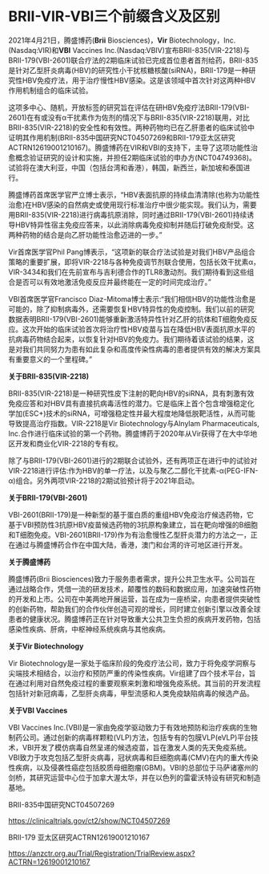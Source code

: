 # BRII-VIR-VBI三个前缀含义及区别
2021年4月21日，腾盛博药(**Brii** Biosciences)，**Vir** Biotechnology，Inc.(Nasdaq:VIR)和**VBI** Vaccines Inc.(Nasdaq:VBIV)宣布BRII-835(VIR-2218)与BRII-179(VBI-2601)联合疗法的2期临床试验已完成首位患者首剂给药，BRII-835是针对乙型肝炎病毒(HBV)的研究性小干扰核糖核酸(siRNA)，BRII-179是一种研究性HBV免疫疗法，用于治疗慢性HBV感染。这是该领域中首次针对这两种HBV作用机制组合的临床试验。

这项多中心、随机，开放标签的研究旨在评估在研HBV免疫疗法BRII-179(VBI-2601)在有或没有α干扰素作为佐剂的情况下与BRII-835(VIR-2218)联用，对比BRII-835(VIR-2218)的安全性和有效性。两种药物均已在乙肝患者的临床试验中证明其作用机制(BRII-835中国研究NCT04507269和BRII-179亚太区研究ACTRN12619001210167)。腾盛博药在VIR和VBI的支持下，主导了这项功能性治愈概念验证研究的设计和实施，并担任2期临床试验的申办方(NCT04749368)。试验将在澳大利亚，中国（包括台湾和香港），韩国，新西兰，新加坡和泰国进行。

腾盛博药首席医学官严立博士表示，“HBV表面抗原的持续血清清除(也称为功能性治愈)在HBV感染的自然病史或使用现行标准治疗中很少能实现。我们认为，需要用BRII-835(VIR-2218)进行病毒抗原消除，同时通过BRII-179(VBI-2601)持续诱导HBV特异性宿主免疫应答来，以此消除病毒免疫抑制并随后打破免疫耐受。这两种药物的结合是向乙肝功能性治愈迈进的一步。”

Vir首席医学官Phil Pang博表示，“这项新的联合疗法试验是对我们HBV产品组合策略的重要扩展，即将VIR-2218与各种免疫调节剂联合使用，包括长效干扰素α，VIR-3434和我们在先前宣布与吉利德合作的TLR8激动剂。我们期待看到这些组合是否可以有效地激活免疫反应并最终能在一定的时间完成治疗。”

VBI首席医学官Francisco Diaz-Mitoma博士表示:“我们相信HBV的功能性治愈是可能的，除了抑制病毒外，还需要恢复HBV特异性的免疫控制。我们以前的研究数据表明BRII-179(VBI-2601)能够重新激活特异性针对乙肝的抗体和T细胞免疫反应。这次开始的临床试验首次将治疗性HBV疫苗与旨在降低HBV表面抗原水平的抗病毒药物结合起来，以恢复针对HBV的免疫力。我们期待着该试验的结果，这是对我们共同努力为患有如此复杂和高度传染性病毒的患者提供有效的解决方案具有重要意义的一个里程碑。”

**关于BRII-835(VIR-2218)**

BRII-835(VIR-2218)是一种研究性皮下注射的靶向HBV的siRNA，具有刺激有效免疫应答和对HBV具有直接抗病毒活性的潜力。它是临床上首个包含增强稳定化学加(ESC+)技术的siRNA，可增强稳定性并最大程度地降低脱靶活性，从而可能导致提高治疗指数。VIR-2218是Vir Biotechnology与Alnylam Pharmaceuticals, Inc.合作进行临床试验的第一个药物。腾盛博药于2020年从Vir获得了在大中华地区开发和商业化VIR-2218的专有权。

除了与BRII-179(VBI-2601)进行的2期联合试验外，还有两项正在进行中的试验对VIR-2218进行评估:作为HBV的单一疗法，以及与聚乙二醇化干扰素-α(PEG-IFN-α)组合。另外两项VIR-2218的2期试验预计将于2021年启动。

**关于BRII-179(VBI-2601)**

VBI-2601(BRII-179)是一种新型的基于蛋白质的重组HBV免疫治疗候选药物，它基于VBI预防性3抗原HBV疫苗候选药物的3抗原构象建立，旨在靶向增强的B细胞和T细胞免疫。VBI-2601(BRII-179)作为有治愈慢性乙型肝炎潜力的方法之一，正在通过与腾盛博药合作在中国大陆，香港，澳门和台湾的许可地区进行开发。

**关于腾盛博药**

腾盛博药(Brii Biosciences)致力于服务患者需求，提升公共卫生水平。公司旨在通过战略合作，凭借一流的研发技术，颠覆性的数码和数据应用，加速突破性药物的开发和上市。公司在中美两地开展运营，旨在成为一座桥梁，向患者提供突破性的创新药物，帮助我们的合作伙伴创造可观的增长，同时建立创新引擎以改善全球患者的健康状况。腾盛博药正在针对导致重大公共卫生负担的疾病开发药物，包括感染性疾病、肝病，中枢神经系统疾病与其他疾病。

**关于Vir Biotechnology**

Vir Biotechnology是一家处于临床阶段的免疫疗法公司，致力于将免疫学洞察与尖端技术相结合，以治疗和预防严重的传染性疾病。Vir组建了四个技术平台，旨在通过利用对自然免疫过程的重要观察来刺激和增强免疫系统。其当前的开发流程包括针对新冠病毒，乙型肝炎病毒，甲型流感和人类免疫缺陷病毒的候选产品。

**关于VBI Vaccines**

VBI Vaccines Inc.(VBI)是一家由免疫学驱动致力于有效地预防和治疗疾病的生物制药公司。通过创新的病毒样颗粒(VLP)方法，包括专有的包膜VLP(eVLP)平台技术，VBI开发了模仿病毒自然呈递的候选疫苗，旨在激发人类的先天免疫系统。VBI致力于攻克包括乙型肝炎病毒，冠状病毒和巨细胞病毒(CMV)在内的重大传染性疾病，以及侵袭性癌症包括胶质母细胞瘤(GBM)。VBI的总部位于马萨诸塞州的剑桥，其研究运营中心位于加拿大渥太华，并在以色列的雷霍沃特设有研究和制造基地。

BRII-835中国研究NCT04507269

https://clinicaltrials.gov/ct2/show/NCT04507269

BRII-179 亚太区研究ACTRN12619001210167

https://anzctr.org.au/Trial/Registration/TrialReview.aspx?ACTRN=12619001210167